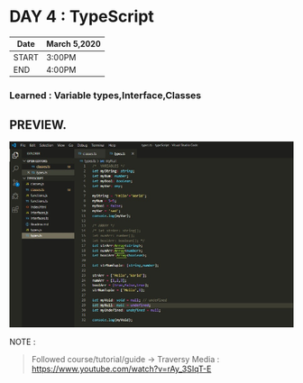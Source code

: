 # DAY 4 : TypeScript

| Date | March 5,2020 |
| ------ | ------ |
| START | 3:00PM |
| END | 4:00PM |

### Learned : Variable types,Interface,Classes

## PREVIEW.
![Preview](preview.jpg)


NOTE : 
> Followed course/tutorial/guide -> Traversy Media : https://www.youtube.com/watch?v=rAy_3SIqT-E
